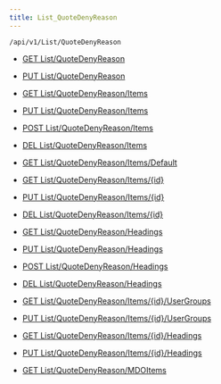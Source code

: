 ```yaml
---
title: List_QuoteDenyReason
---
```


```http
/api/v1/List/QuoteDenyReason
```

* [GET List/QuoteDenyReason](v1QuoteDenyReasonList_GetListDefinition.md)

* [PUT List/QuoteDenyReason](v1QuoteDenyReasonList_SetListDefinition.md)

* [GET List/QuoteDenyReason/Items](v1QuoteDenyReasonList_GetAll.md)

* [PUT List/QuoteDenyReason/Items](v1QuoteDenyReasonList_PutAllQuoteDenyReason.md)

* [POST List/QuoteDenyReason/Items](v1QuoteDenyReasonList_PostQuoteDenyReason.md)

* [DEL List/QuoteDenyReason/Items](v1QuoteDenyReasonList_DeleteAllQuoteDenyReason.md)

* [GET List/QuoteDenyReason/Items/Default](v1QuoteDenyReasonList_CreateDefaultQuoteDenyReason.md)

* [GET List/QuoteDenyReason/Items/{id}](v1QuoteDenyReasonList_GetQuoteDenyReason.md)

* [PUT List/QuoteDenyReason/Items/{id}](v1QuoteDenyReasonList_PutQuoteDenyReason.md)

* [DEL List/QuoteDenyReason/Items/{id}](v1QuoteDenyReasonList_DeleteQuoteDenyReason.md)

* [GET List/QuoteDenyReason/Headings](v1QuoteDenyReasonList_GetQuoteDenyReasonHeadings.md)

* [PUT List/QuoteDenyReason/Headings](v1QuoteDenyReasonList_PutQuoteDenyReasonHeadings.md)

* [POST List/QuoteDenyReason/Headings](v1QuoteDenyReasonList_PostQuoteDenyReasonHeading.md)

* [DEL List/QuoteDenyReason/Headings](v1QuoteDenyReasonList_DeleteQuoteDenyReasonHeadings.md)

* [GET List/QuoteDenyReason/Items/{id}/UserGroups](v1QuoteDenyReasonList_GetQuoteDenyReasonUserGroupsForListItem.md)

* [PUT List/QuoteDenyReason/Items/{id}/UserGroups](v1QuoteDenyReasonList_PutQuoteDenyReasonUserGroupsForListItem.md)

* [GET List/QuoteDenyReason/Items/{id}/Headings](v1QuoteDenyReasonList_GetQuoteDenyReasonHeadingsForListItem.md)

* [PUT List/QuoteDenyReason/Items/{id}/Headings](v1QuoteDenyReasonList_PutQuoteDenyReasonHeadingsForListItem.md)

* [GET List/QuoteDenyReason/MDOItems](v1QuoteDenyReasonList_GetMDOList.md)
